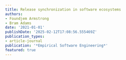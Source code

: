 ```yaml
---
title: Release synchronization in software ecosystems
authors:
- Foundjem Armstrong
- Bram Adams
date: '2021-01-01'
publishDate: '2025-02-12T17:08:56.555469Z'
publication_types:
- article-journal
publication: '*Empirical Software Engineering*'
featured: true
---
```

